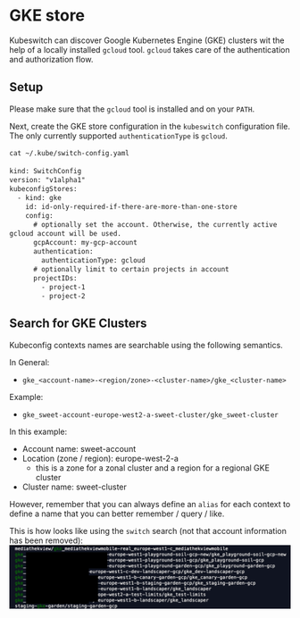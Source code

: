 # GKE store

Kubeswitch can discover Google Kubernetes Engine (GKE) clusters wit the help of a locally installed `gcloud` tool.
`gcloud` takes care of the authentication and authorization flow.

## Setup

Please make sure that the `gcloud` tool is installed and on your `PATH`.

Next, create the GKE store configuration in the `kubeswitch` configuration file.
The only currently supported `authenticationType` is `gcloud`.

```
cat ~/.kube/switch-config.yaml

kind: SwitchConfig
version: "v1alpha1"
kubeconfigStores:
  - kind: gke
    id: id-only-required-if-there-are-more-than-one-store
    config:
      # optionally set the account. Otherwise, the currently active gcloud account will be used.
      gcpAccount: my-gcp-account
      authentication:
        authenticationType: gcloud
      # optionally limit to certain projects in account
      projectIDs:
        - project-1
        - project-2
```

## Search for GKE Clusters

Kubeconfig contexts names are searchable using the following semantics.

In General: 
- `gke_<account-name>-<region/zone>-<cluster-name>/gke_<cluster-name>`

Example:
- `gke_sweet-account-europe-west2-a-sweet-cluster/gke_sweet-cluster`

In this example:
- Account name: sweet-account
- Location (zone / region): europe-west-2-a 
  - this is a zone for a zonal cluster and a region for a regional GKE cluster 
- Cluster name: sweet-cluster

However, remember that you can always define an `alias` for each context to define a name that you can better remember / query / like.

This is how looks like using the `switch` search (not that account information has been removed):
![](gke_search.png)